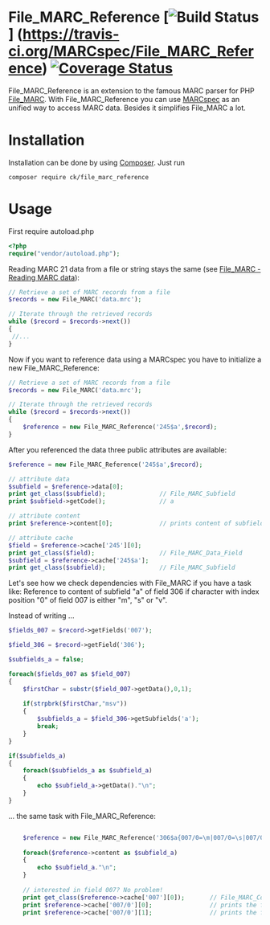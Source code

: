 # File_MARC_Reference [![Build Status](https://travis-ci.org/MARCspec/File_MARC_Reference.svg)] (https://travis-ci.org/MARCspec/File_MARC_Reference) [![Coverage Status](https://coveralls.io/repos/MARCspec/File_MARC_Reference/badge.svg?branch=master&service=github)](https://coveralls.io/github/MARCspec/File_MARC_Reference?branch=master)

File_MARC_Reference is an extension to the famous MARC parser for PHP [File_MARC](http://pear.php.net/package/File_MARC). With File_MARC_Reference you can use [MARCspec](http://marcspec.github.io/MARCspec) as an unified way to access MARC data. Besides it simplifies File_MARC a lot. 

# Installation

Installation can be done by using [Composer](https://getcomposer.org/doc/00-intro.md). Just run

    composer require ck/file_marc_reference

# Usage

First require autoload.php

```php
<?php
require("vendor/autoload.php");
```

Reading MARC 21 data from a file or string stays the same (see [File_MARC - Reading MARC data](http://pear.php.net/manual/en/package.fileformats.file-marc.reading.php)):

```php
// Retrieve a set of MARC records from a file
$records = new File_MARC('data.mrc');

// Iterate through the retrieved records
while ($record = $records->next())
{
 //...
}
```

Now if you want to reference data using a MARCspec you have to initialize a new File_MARC_Reference:

```php
// Retrieve a set of MARC records from a file
$records = new File_MARC('data.mrc');

// Iterate through the retrieved records
while ($record = $records->next())
{
    $reference = new File_MARC_Reference('245$a',$record);
}
```

After you referenced the data three public attributes are available:

```php
$reference = new File_MARC_Reference('245$a',$record);

// attribute data
$subfield = $reference->data[0];
print get_class($subfield);               // File_MARC_Subfield
print $subfield->getCode();               // a

// attribute content
print $reference->content[0];             // prints content of subfield a of field 245

// attribute cache
$field = $reference->cache['245'][0];
print get_class($field);                  // File_MARC_Data_Field
$subfield = $reference->cache['245$a'];
print get_class($subfield);               // File_MARC_Subfield
```

Let's see how we check dependencies with File_MARC if you have a task like: Reference to content of subfield "a" of field 306 if character with index position "0" of field 007 is either "m", "s" or "v".

Instead of writing ...

```php
$fields_007 = $record->getFields('007');

$field_306 = $record->getField('306');

$subfields_a = false;

foreach($fields_007 as $field_007)
{
    $firstChar = substr($field_007->getData(),0,1);
    
    if(strpbrk($firstChar,"msv"))
    {
        $subfields_a = $field_306->getSubfields('a');
        break;
    }
}

if($subfields_a)
{
    foreach($subfields_a as $subfield_a)
    {
        echo $subfield_a->getData()."\n";
    }
}

```

 ... the same task with File_MARC_Reference:

```php

    $reference = new File_MARC_Reference('306$a{007/0=\m|007/0=\s|007/0=\v}',$record);
    
    foreach($reference->content as $subfield_a)
    {
        echo $subfield_a."\n";
    }
    
    // interested in field 007? No problem!
    print get_class($reference->cache['007'][0]);       // File_MARC_Control_Field
    print $reference->cache['007/0'][0];                // prints the first char of first 007 field
    print $reference->cache['007/0'][1];                // prints the first char of second 007 field
```


